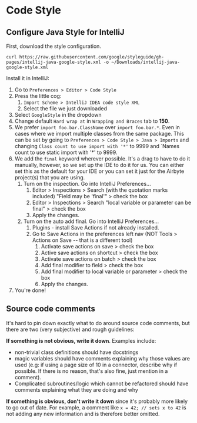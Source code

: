 # Code Style

## Configure Java Style for IntelliJ

First, download the style configuration.

```text
curl https://raw.githubusercontent.com/google/styleguide/gh-pages/intellij-java-google-style.xml -o ~/Downloads/intellij-java-google-style.xml
```

Install it in IntelliJ:

1. Go to `Preferences > Editor > Code Style`
2. Press the little cog:
   1. `Import Scheme > IntelliJ IDEA code style XML`
   2. Select the file we just downloaded
3. Select `GoogleStyle` in the dropdown
4. Change default `Hard wrap at` in `Wrapping and Braces` tab to **150**.
5. We prefer `import foo.bar.ClassName` over `import foo.bar.*`. Even in cases where we import multiple classes from the same package. This can be set by going to `Preferences > Code Style > Java > Imports` and changing `Class count to use import with '*'` to 9999 and \`Names count to use static import with '\*' to 9999.
6. We add the `final` keyword wherever possible. It's a drag to have to do it manually, however, so we set up the IDE to do it for us. You can either set this as the default for your IDE or you can set it just for the Airbyte project(s) that you are using.
   1. Turn on the inspection. Go into IntelliJ Preferences...
      1. Editor > Inspections > Search (with the quotation marks included) "Field may be 'final'" > check the box
      2. Editor > Inspections > Search "local variable or parameter can be final" > check the box
      3. Apply the changes.
   2. Turn on the auto add final. Go into IntelliJ Preferences...
      1. Plugins - install Save Actions if not already installed.
      2. Go to Save Actions in the preferences left nav (NOT Tools > Actions on Save -- that is a different tool)
         1. Activate save actions on save > check the box
         2. Active save actions on shortcut > check the box
         3. Activate save actions on batch > check the box
         4. Add final modifier to field > check the box
         5. Add final modifier to local variable or parameter > check the box
         6. Apply the changes.
7. You're done!

## Source code comments

It's hard to pin down exactly what to do around source code comments, but there are two \(very subjective\) and rough guidelines:

**If something is not obvious, write it down**. Examples include:

* non-trivial class definitions should have docstrings
* magic variables should have comments explaining why those values are used \(e.g: if using a page size of 10 in a connector, describe why if possible. If there is no reason, that's also fine, just mention in a comment\).
* Complicated subroutines/logic which cannot be refactored should have comments explaining what they are doing and why

**If something is obvious, don't write it down** since it's probably more likely to go out of date. For example, a comment like `x = 42; // sets x to 42` is not adding any new information and is therefore better omitted.
